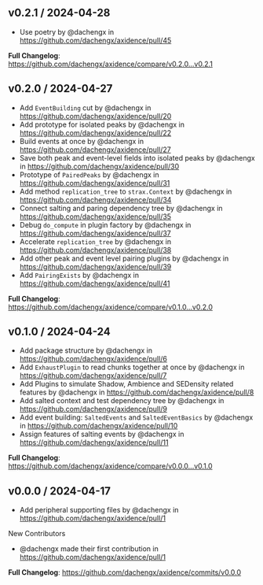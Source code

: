 v0.2.1 / 2024-04-28
-------------------
* Use poetry by @dachengx in https://github.com/dachengx/axidence/pull/45

**Full Changelog**: https://github.com/dachengx/axidence/compare/v0.2.0...v0.2.1


v0.2.0 / 2024-04-27
-------------------
* Add `EventBuilding` cut by @dachengx in https://github.com/dachengx/axidence/pull/20
* Add prototype for isolated peaks by @dachengx in https://github.com/dachengx/axidence/pull/22
* Build events at once by @dachengx in https://github.com/dachengx/axidence/pull/27
* Save both peak and event-level fields into isolated peaks by @dachengx in https://github.com/dachengx/axidence/pull/30
* Prototype of `PairedPeaks` by @dachengx in https://github.com/dachengx/axidence/pull/31
* Add method `replication_tree` to `strax.Context` by @dachengx in https://github.com/dachengx/axidence/pull/34
* Connect salting and paring dependency tree by @dachengx in https://github.com/dachengx/axidence/pull/35
* Debug `do_compute` in plugin factory by @dachengx in https://github.com/dachengx/axidence/pull/37
* Accelerate `replication_tree` by @dachengx in https://github.com/dachengx/axidence/pull/38
* Add other peak and event level pairing plugins by @dachengx in https://github.com/dachengx/axidence/pull/39
* Add `PairingExists` by @dachengx in https://github.com/dachengx/axidence/pull/41

**Full Changelog**: https://github.com/dachengx/axidence/compare/v0.1.0...v0.2.0


v0.1.0 / 2024-04-24
-------------------
* Add package structure by @dachengx in https://github.com/dachengx/axidence/pull/6
* Add `ExhaustPlugin` to read chunks together at once by @dachengx in https://github.com/dachengx/axidence/pull/7
* Add Plugins to simulate Shadow, Ambience and SEDensity related features by @dachengx in https://github.com/dachengx/axidence/pull/8
* Add salted context and test dependency tree by @dachengx in https://github.com/dachengx/axidence/pull/9
* Add event building: `SaltedEvents` and `SaltedEventBasics` by @dachengx in https://github.com/dachengx/axidence/pull/10
* Assign features of salting events by @dachengx in https://github.com/dachengx/axidence/pull/11

**Full Changelog**: https://github.com/dachengx/axidence/compare/v0.0.0...v0.1.0


v0.0.0 / 2024-04-17
-------------------
* Add peripheral supporting files by @dachengx in https://github.com/dachengx/axidence/pull/1

New Contributors
* @dachengx made their first contribution in https://github.com/dachengx/axidence/pull/1

**Full Changelog**: https://github.com/dachengx/axidence/commits/v0.0.0
